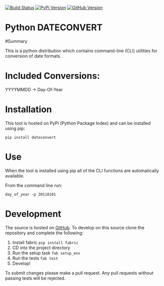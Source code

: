 [![Build Status](https://travis-ci.org/kpurdon/dateconvert.svg)](https://travis-ci.org/kpurdon/dateconvert)
[![PyPi Version](http://img.shields.io/pypi/v/dateconvert.svg)](http://img.shields.io/pypi/v/dateconvert.svg)
[![GitHub Version](http://img.shields.io/github/tag/kpurdon/dateconvert.svg)](http://img.shields.io/github/tag/kpurdon/dateconvert.svg)

Python DATECONVERT
====

#Summary

This is a python distribution which contains command-line (CLI) utilities for conversion of date formats.

# Included Conversions:
YYYYMMDD -> Day-Of-Year

# Installation

This tool is hosted on PyPi (Python Package Index) and can be installed using pip:

```pip install dateconvert```


# Use

When the tool is installed using pip all of the CLI functions are automatically available.

From the command line run:

```day_of_year -p 20110101```

# Development

The source is hosted on [GitHub](https://github.com/kpurdon/dateconvert). To develop on this source clone the repository and complete the following:

1. Install fabric ```pip install fabric```
2. CD into the project directory
3. Run the setup task ```fab setup_env```
4. Run the tests ```fab test```
5. Develop!

To submit changes please make a pull request. Any pull requests without passing tests will be rejected.
